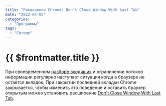 ```yaml
---
title: "Расширение Chrome: Don't Close Window With Last Tab"
date: "2022-04-05"
categories: 
  - "Программы"
tags: 
  - "Chrome"
---
```


# {{ $frontmatter.title }}

При своевременном [разборе входящих](https://way23.ru/обработка-входящих-в-gtd.html) и ограничении потоков информации регулярно наступает ситуация когда в браузере не остаётся вкладок. При закрытии последней вкладки Chrome закрывается, чтобы изменить это поведение и оставить браузер открытым можно установить расширение [Don't Close Window With Last Tab](https://chrome.google.com/webstore/detail/dont-close-window-with-la/dlnpfhfhmkiebpnlllpehlmklgdggbhn).